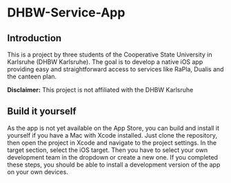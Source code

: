 # DHBW-Service-App

## Introduction
This is a project by three students of the Cooperative State University in Karlsruhe (DHBW Karlsruhe).
The goal is to develop a native iOS app providing easy and straightforward access to services like RaPla, Dualis and the canteen plan.

<b>Disclaimer:</b> This project is not affiliated with the DHBW Karlsruhe

## Build it yourself
As the app is not yet available on the App Store, you can build and install it yourself if you have a Mac with Xcode installed.
Just clone the repository, then open the project in Xcode and navigate to the project settings. In the target section, select
the iOS target. Then you have to select your own development team in the dropdown or create a new one.
If you completed these steps, you should be able to install a development version of the app on your own devices.
